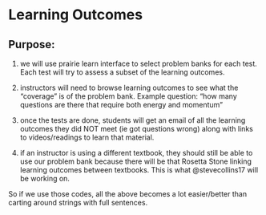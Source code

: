 # Learning Outcomes

## Purpose:

1) we will use prairie learn interface to select problem banks for each test. Each test will try to assess a subset of the learning outcomes. 

2) instructors will need to browse learning outcomes to see what the “coverage” is of the problem bank. Example question: “how many questions are there that require both energy and momentum”

3) once the tests are done, students will get an email of all the learning outcomes they did NOT meet (ie got questions wrong) along with links to videos/readings to learn that material. 

4) if an instructor is using a different textbook, they should still be able to use our problem bank because there will be that Rosetta Stone linking learning outcomes between textbooks. This is what @stevecollins17 will be working on. 

So if we use those codes, all the above becomes a lot easier/better than carting around strings with full sentences.  
